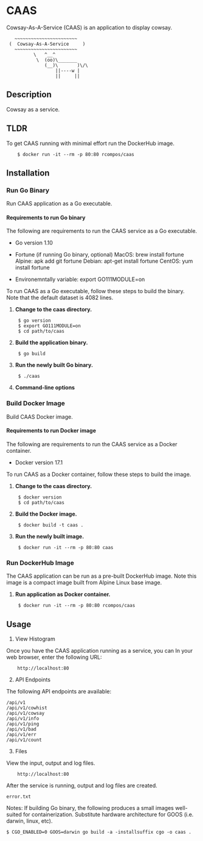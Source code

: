 # CAAS

Cowsay-As-A-Service (CAAS) is an application to display cowsay.

```
   ~~~~~~~~~~~~~~~~~~~~~~~
 (  Cowsay-As-A-Service     )
   ~~~~~~~~~~~~~~~~~~~~~~~
          \   ^__^
           \  (oo)\_______
              (__)\       )\/\
                  ||----w |
                  ||     ||
```

## Description ##

Cowsay as a service.


## TLDR ##

To get CAAS running with minimal effort run the DockerHub image. 

        $ docker run -it --rm -p 80:80 rcompos/caas

## Installation ##

### Run Go Binary ###

Run CAAS application as a Go executable.

#### Requirements to run Go binary ####

The following are requirements to run the CAAS service as a Go executable.

* Go version 1.10
* Fortune (if running Go binary, optional)
MacOS: brew install fortune
Alpine: apk add git fortune
Debian: apt-get install fortune
CentOS: yum install fortune

* Environemntally variable: export GO111MODULE=on

To run CAAS as a Go executable, follow these steps to build the binary.  Note that the default dataset is 4082 lines.

1. __Change to the caas directory.__

        $ go version
        $ export GO111MODULE=on 
        $ cd path/to/caas

2. __Build the application binary.__

        $ go build

3. __Run the newly built Go binary.__

        $ ./caas

4. __Command-line options__



### Build Docker Image ###

Build CAAS Docker image.

#### Requirements to run Docker image ####

The following are requirements to run the CAAS service as a Docker container.

* Docker version 17.1

To run CAAS as a Docker container, follow these steps to build the image.

1. __Change to the caas directory.__

        $ docker version
        $ cd path/to/caas

2. __Build the Docker image.__

        $ docker build -t caas .

3. __Run the newly built image.__

        $ docker run -it --rm -p 80:80 caas


### Run DockerHub Image ###

The CAAS application can be run as a pre-built DockerHub image.  Note this image is a compact image built from Alpine Linux base image.

1. __Run application as Docker container.__

        $ docker run -it --rm -p 80:80 rcompos/caas


## Usage ##


1. View Histogram

Once you have the CAAS application running as a service, you can In your web browser, enter the following URL:

        http://localhost:80

2. API Endpoints

The following API endpoints are available:

```
/api/v1
/api/v1/cowhist
/api/v1/cowsay
/api/v1/info
/api/v1/ping
/api/v1/bad
/api/v1/err
/api/v1/count
```

3. Files

View the input, output and log files.

        http://localhost:80

After the service is running, output and log files are created.

```
error.txt
```

Notes:
If building Go binary, the following produces a small images well-suited for containerization.  Substitute hardware architecture for GOOS (i.e. darwin, linux, etc).

	$ CGO_ENABLED=0 GOOS=darwin go build -a -installsuffix cgo -o caas .
